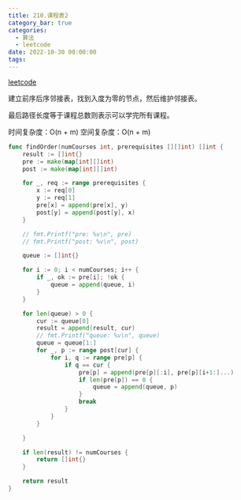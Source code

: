 ```yaml
---
title: 210.课程表2
category_bar: true
categories:
  - 算法
  - leetcode
date: 2022-10-30 00:00:00
tags:
---
```


[leetcode](https://leetcode.cn/problems/course-schedule-ii/)

建立前序后序邻接表，找到入度为零的节点，然后维护邻接表。

最后路径长度等于课程总数则表示可以学完所有课程。

时间复杂度：O(n + m)
空间复杂度：O(n + m)
<!-- more -->
```Go
func findOrder(numCourses int, prerequisites [][]int) []int {
	result := []int{}
	pre := make(map[int][]int)
	post := make(map[int][]int)

	for _, req := range prerequisites {
		x := req[0]
		y := req[1]
		pre[x] = append(pre[x], y)
		post[y] = append(post[y], x)
	}

	// fmt.Printf("pre: %v\n", pre)
	// fmt.Printf("post: %v\n", post)

	queue := []int{}

	for i := 0; i < numCourses; i++ {
		if _, ok := pre[i]; !ok {
			queue = append(queue, i)
		}
	}

	for len(queue) > 0 {
		cur := queue[0]
		result = append(result, cur)
		// fmt.Printf("queue: %v\n", queue)
		queue = queue[1:]
		for _, p := range post[cur] {
			for i, q := range pre[p] {
				if q == cur {
					pre[p] = append(pre[p][:i], pre[p][i+1:]...)
					if len(pre[p]) == 0 {
						queue = append(queue, p)
					}
					break
				}
			}
		}

	}

	if len(result) != numCourses {
		return []int{}
	}

	return result
}
```
